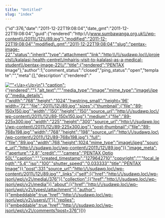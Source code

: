 ```yaml
---
title: "Untitled"
slug: "index"
---
```


{"id":376,"date":"2011-12-22T19:08:04","date\_gmt":"2011-12-22T19:08:04","guid":{"rendered":"http:\\/\\/www.sumbawanga.org.uk\\/wp-content\\/2011\\/12\\/89.jpg"},"modified":"2011-12-22T19:08:04","modified\_gmt":"2011-12-22T19:08:04","slug":"pentax-image-22","status":"inherit","type":"attachment","link":"http:\\/\\/sudawp.loc\\/projects\\/kalalasi-health-centre\\/mhairis-visit-to-kalalasi-as-a-medical-student\\/pentax-image-22\\/","title":{"rendered":"PENTAX Image"},"author":1,"comment\_status":"closed","ping\_status":"open","template":"","meta":\[\],"description":{"rendered":"

[![\"\"](\"http:\/\/sudawp.loc\/wp-content\/2011\/12\/89-225x300.jpg\")<\\/a><\\/p>\\n"},"caption":{"rendered":""},"alt\_text":"","media\_type":"image","mime\_type":"image\\/jpeg","media\_details":{"width":"768","height":"1024","hwstring\_small":"height='96' width='72'","file":"2011\\/12\\/89.jpg","sizes":{"thumbnail":{"file":"89-150x150.jpg","width":"150","height":"150","source\_url":"http:\\/\\/sudawp.loc\\/wp-content\\/2011\\/12\\/89-150x150.jpg"},"medium":{"file":"89-225x300.jpg","width":"225","height":"300","source\_url":"http:\\/\\/sudawp.loc\\/wp-content\\/2011\\/12\\/89-225x300.jpg"},"post-thumbnail":{"file":"89-768x198.jpg","width":"768","height":"198","source\_url":"http:\\/\\/sudawp.loc\\/wp-content\\/2011\\/12\\/89-768x198.jpg"},"full":{"file":"89.jpg","width":768,"height":1024,"mime\_type":"image\\/jpeg","source\_url":"http:\\/\\/sudawp.loc\\/wp-content\\/2011\\/12\\/89.jpg"}},"image\_meta":{"aperture":"2.8","credit":"","camera":"PENTAX Optio 50L","caption":"","created\_timestamp":"1279642710","copyright":"","focal\_length":"5.4","iso":"100","shutter\_speed":"0.033333","title":"PENTAX Image"}},"post":331,"source\_url":"http:\\/\\/sudawp.loc\\/wp-content\\/2011\\/12\\/89.jpg","\_links":{"self":\[{"href":"http:\\/\\/sudawp.loc\\/wp-json\\/wp\\/v2\\/media\\/376"}\],"collection":\[{"href":"http:\\/\\/sudawp.loc\\/wp-json\\/wp\\/v2\\/media"}\],"about":\[{"href":"http:\\/\\/sudawp.loc\\/wp-json\\/wp\\/v2\\/types\\/attachment"}\],"author":\[{"embeddable":true,"href":"http:\\/\\/sudawp.loc\\/wp-json\\/wp\\/v2\\/users\\/1"}\],"replies":\[{"embeddable":true,"href":"http:\\/\\/sudawp.loc\\/wp-json\\/wp\\/v2\\/comments?post=376"}\]}}](http:\/\/sudawp.loc\/wp-content\/2011\/12\/89.jpg)